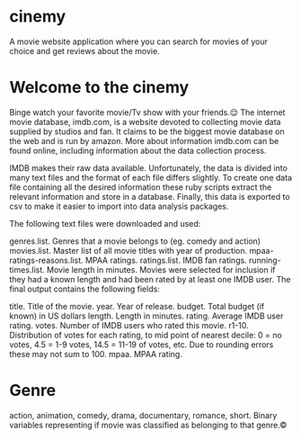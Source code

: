 # cinemy
A movie website application where you can search for movies of your choice and get reviews about the movie.
# Welcome to the cinemy
Binge watch your favorite movie/Tv show with your friends.😌
The internet movie database, imdb.com, is a website devoted to collecting movie data supplied by studios and fan. It claims to be the biggest movie database on the web and is run by amazon. More about information imdb.com can be found online, including information about the data collection process.

IMDB makes their raw data available. Unfortunately, the data is divided into many text files and the format of each file differs slightly. To create one data file containing all the desired information these ruby scripts extract the relevant information and store in a database. Finally, this data is exported to csv to make it easier to import into data analysis packages.

The following text files were downloaded and used:

genres.list. Genres that a movie belongs to (eg. comedy and action)
movies.list. Master list of all movie titles with year of production.
mpaa-ratings-reasons.list. MPAA ratings.
ratings.list. IMDB fan ratings.
running-times.list. Movie length in minutes.
Movies were selected for inclusion if they had a known length and had been rated by at least one IMDB user. The final output contains the following fields:

title. Title of the movie.
year. Year of release.
budget. Total budget (if known) in US dollars
length. Length in minutes.
rating. Average IMDB user rating.
votes. Number of IMDB users who rated this movie.
r1-10. Distribution of votes for each rating, to mid point of nearest decile: 0 = no votes, 4.5 = 1-9$%$ votes, 14.5 = 11-19$%$ of votes, etc. Due to rounding errors these may not sum to 100.
mpaa. MPAA rating.
# Genre
action, animation, comedy, drama, documentary, romance, short. Binary variables representing if movie was classified as belonging to that genre.©
